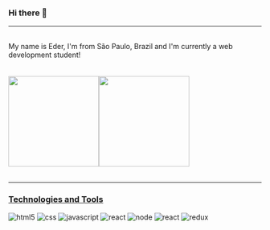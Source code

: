 ### Hi there 👋
---
<br>
My name is Eder, I'm from São Paulo, Brazil and I'm currently a web development student!
<br><br><br>

 <div>
  <a href="https://github.com/EderASLeite">
  <img height="180em" src="https://github-readme-stats.vercel.app/api?username=EderASLeite&show_icons=true&theme=monokai&include_all_commits=true&count_private=true"/><img height="180em" src="https://github-readme-stats.vercel.app/api/top-langs/?username=Eder&layout=compact&langs_count=6&theme=monokai"/>
</div>
<br>

---
### Technologies and Tools


<div style="display: inline-block">
<img alt="html5" src="https://img.shields.io/badge/HTML5-E34F26?style=for-the-badge&logo=html5&logoColor=white">
<img alt="css" src="https://img.shields.io/badge/CSS3-1572B6?style=for-the-badge&logo=css3&logoColor=white">
<img alt="javascript" src="https://img.shields.io/badge/JavaScript-F7DF1E?style=for-the-badge&logo=javascript&logoColor=black">
<img alt="react" src="https://img.shields.io/badge/TypeScript-007ACC?style=for-the-badge&logo=typescript&logoColor=white">
<img alt="node" src="https://img.shields.io/badge/Node.js-43853D?style=for-the-badge&logo=node.js&logoColor=white">
<img alt="react" src="https://img.shields.io/badge/React-20232A?style=for-the-badge&logo=react&logoColor=61DAFB">
<img alt="redux" src="https://img.shields.io/badge/Redux-593D88?style=for-the-badge&logo=redux&logoColor=white">
</div><br>

<!-- <a href="https://visitcount.itsvg.in">
  <img src="https://visitcount.itsvg.in/api?id=EderASLeite&label=Profile%20Views&color=12&icon=5&pretty=true" />
</a> -->
